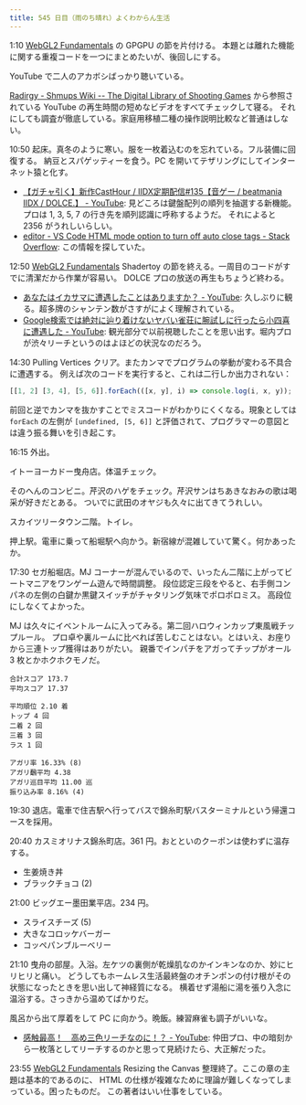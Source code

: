 ```yaml
---
title: 545 日目（雨のち晴れ）よくわからん生活
---
```


1:10 [WebGL2 Fundamentals] の GPGPU の節を片付ける。
本題とは離れた機能に関する重複コードを一つにまとめたいが、後回しにする。

YouTube で二人のアカボシばっかり聴いている。

[Radirgy - Shmups Wiki -- The Digital Library of Shooting Games](https://shmups.wiki/library/Radirgy)
から参照されている YouTube の再生時間の短めなビデオをすべてチェックして寝る。
それにしても調査が徹底している。家庭用移植二種の操作説明比較など普通はしない。

10:50 起床。真冬のように寒い。服を一枚着込むのを忘れている。フル装備に回復する。
納豆とスパゲッティーを食う。PC を開いてテザリングにしてインターネット猿と化す。

* [【ガチャ引く】新作CastHour / IIDX定期配信&#x23;135【音ゲー / beatmania IIDX / DOLCE.】 - YouTube](https://www.youtube.com/watch?v=A0T2wVQUtWI):
  見どころは鍵盤配列の順列を抽選する新機能。プロは 1, 3, 5, 7 の行き先を順列認識に呼称するようだ。
  それによると 2356 がうれしいらしい。
* [editor - VS Code HTML mode option to turn off auto close tags - Stack Overflow](https://stackoverflow.com/questions/46392075/vs-code-html-mode-option-to-turn-off-auto-close-tags/46392076):
  この情報を探していた。

12:50 [WebGL2 Fundamentals] Shadertoy の節を終える。一周目のコードがすでに清潔だから作業が容易い。
DOLCE プロの放送の再生もちょうど終わる。

* [あなたはイカサマに遭遇したことはありますか？ - YouTube](https://www.youtube.com/watch?v=WxN1_hoDxFQ):
  久しぶりに観る。超多牌のシャンテン数がさすがによく理解されている。
* [Google検索では絶対に辿り着けないヤバい雀荘に腕試しに行ったら小四喜に遭遇した - YouTube](https://www.youtube.com/watch?v=BMHVqbgtHII):
  観光部分で以前視聴したことを思い出す。堀内プロが渋々リーチというのはよほどの状況なのだろう。

14:30 Pulling Vertices クリア。またカンマでプログラムの挙動が変わる不具合に遭遇する。
例えば次のコードを実行すると、これは二行しか出力されない：

```javascript
[[1, 2] [3, 4], [5, 6]].forEach(([x, y], i) => console.log(i, x, y));
```

前回と逆でカンマを抜かすことでミスコードがわかりにくくなる。現象としては
`forEach` の左側が `[undefined, [5, 6]]` と評価されて、プログラマーの意図とは違う振る舞いを引き起こす。

16:15 外出。

イトーヨーカドー曳舟店。体温チェック。

そのへんのコンビニ。芹沢のハゲをチェック。芹沢サンはちあきなおみの歌は喝采が好きだとある。
ついでに武田のオヤジも久々に出てきてうれしい。

スカイツリータウン二階。トイレ。

押上駅。電車に乗って船堀駅へ向かう。新宿線が混雑していて驚く。何かあったか。

17:30 セガ船堀店。MJ コーナーが混んでいるので、いったん二階に上がってビートマニアをワンゲーム遊んで時間調整。
段位認定三段をやると、右手側コンパネの左側の白鍵か黒鍵スイッチがチャタリング気味でポロポロミス。
高段位にしなくてよかった。

MJ は久々にイベントルームに入ってみる。第二回ハロウィンカップ東風戦チップルール。
プロ卓や裏ルームに比べれば苦しむことはない。とはいえ、お座りから三連トップ獲得はありがたい。
親番でインパチをアガってチップがオール 3 枚とかホクホクモノだ。

```text
合計スコア 173.7
平均スコア 17.37

平均順位 2.10 着
トップ 4 回
二着 2 回
三着 3 回
ラス 1 回

アガリ率 16.33% (8)
アガリ飜平均 4.38
アガリ巡目平均 11.00 巡
振り込み率 8.16% (4)
```

19:30 退店。電車で住吉駅へ行ってバスで錦糸町駅バスターミナルという帰還コースを採用。

20:40 カスミオリナス錦糸町店。361 円。おとといのクーポンは使わずに温存する。

* 生姜焼き丼
* ブラックチョコ (2)

21:00 ビッグエー墨田業平店。234 円。

* スライスチーズ (5)
* 大きなコロッケバーガー
* コッペパンブルーベリー

21:10 曳舟の部屋。入浴。左ケツの裏側が乾燥肌なのかインキンなのか、妙にヒリヒリと痛い。
どうしてもホームレス生活最終盤のオチンポンの付け根がその状態になったときを思い出して神経質になる。
横着せず湯船に湯を張り入念に温浴する。さっきから温めてばかりだ。

風呂から出て厚着をして PC に向かう。晩飯。練習麻雀も調子がいいな。

* [感触最高！　高め三色リーチなのに！？ - YouTube](https://www.youtube.com/watch?v=gWHu7bBzC0E):
  仲田プロ、中の暗刻から一枚落としてリーチするのかと思って見続けたら、大正解だった。

23:55 [WebGL2 Fundamentals] Resizing the Canvas 整理終了。ここの章の主題は基本的であるのに、
HTML の仕様が複雑なために理論が難しくなってしまっている。困ったものだ。
この著者はいい仕事をしている。

[WebGL2 Fundamentals]: https://webgl2fundamentals.org

